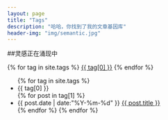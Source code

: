 ```yaml
---
layout: page
title: "Tags"
description: "哈哈，你找到了我的文章基因库"  
header-img: "img/semantic.jpg"  
---
```



##灵感正在涌现中

[^A]:##本页使用方法

[^A]:1. 在下面选一个你喜欢的词
[^A]:2. 点击它
[^A]:3. 相关的文章会「唰」地一声跳到页面顶端
[^A]:4. 马上试试？

[^A]:##基因列表


<div id='tag_cloud'>
{% for tag in site.tags %}
<a href="#{{ tag[0] }}" title="{{ tag[0] }}" rel="{{ tag[1].size }}">{{ tag[0] }}</a>
{% endfor %}
</div>

<ul class="listing">
{% for tag in site.tags %}
  <li class="listing-seperator" id="{{ tag[0] }}">{{ tag[0] }}</li>
{% for post in tag[1] %}
  <li class="listing-item">
  <time datetime="{{ post.date | date:"%Y-%m-%d" }}">{{ post.date | date:"%Y-%m-%d" }}</time>
  <a href="{{ post.url }}" title="{{ post.title }}">{{ post.title }}</a>
  </li>
{% endfor %}
{% endfor %}
</ul>

<script src="/media/js/jquery.tagcloud.js" type="text/javascript" charset="utf-8"></script> 
<script language="javascript">
$.fn.tagcloud.defaults = {
    size: {start: 1, end: 1, unit: 'em'},
      color: {start: '#f8e0e6', end: '#ff3333'}
};

$(function () {
    $('#tag_cloud a').tagcloud();
});
</script>

